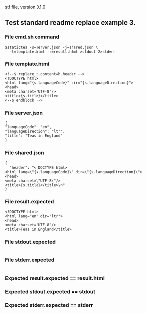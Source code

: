stf file, version 0.1.0

## Test standard readme replace example 3.

### File cmd.sh command

~~~
$statictea -s=server.json -j=shared.json \
  -t=template.html -r=result.html >stdout 2>stderr
~~~

### File template.html

~~~
<!--$ replace t.content=h.header -->
<!DOCTYPE html>
<html lang="{s.languageCode}" dir="{s.languageDirection}">
<head>
<meta charset="UTF-8"/>
<title>{s.title}</title>
<--$ endblock -->
~~~

### File server.json

~~~
{
"languageCode": "en",
"languageDirection": "ltr",
"title": "Teas in England"
}
~~~

### File shared.json

~~~
{
  "header": "<!DOCTYPE html>
<html lang=\"{s.languageCode}\" dir=\"{s.languageDirection}\">
<head>
<meta charset=\"UTF-8\"/>
<title>{s.title}</title>\n"
}
~~~

### File result.expected

~~~
<!DOCTYPE html>
<html lang="en" dir="ltr">
<head>
<meta charset="UTF-8"/>
<title>Teas in England</title>
~~~

### File stdout.expected

~~~
~~~

### File stderr.expected

~~~
~~~

### Expected result.expected == result.html
### Expected stdout.expected == stdout
### Expected stderr.expected == stderr

